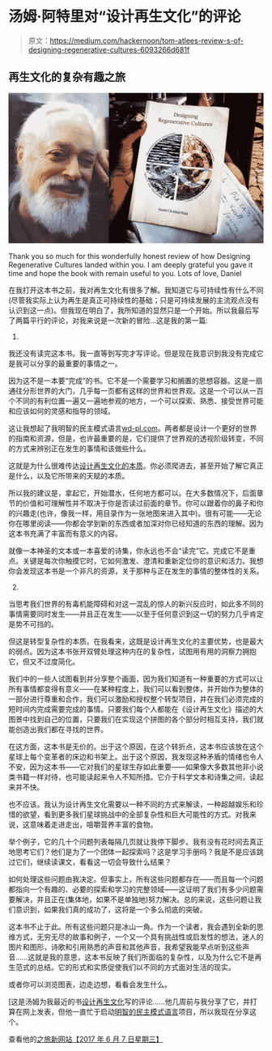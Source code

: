 # 汤姆·阿特里对“设计再生文化”的评论

> 原文：<https://medium.com/hackernoon/tom-atlees-review-s-of-designing-regenerative-cultures-6093266d681f>

## 再生文化的复杂有趣之旅

![](img/e85d9f56b1236911d97ff01a5f9040cb.png)

Thank you so much for this wonderfully honest review of how Designing Regenerative Cultures landed within you. I am deeply grateful you gave it time and hope the book with remain useful to you. Lots of love, Daniel

在我打开这本书之前，我对再生文化有很多了解。我知道它与可持续性有什么不同(尽管我实际上认为再生是真正可持续性的基础；只是可持续发展的主流观点没有认识到这一点)。但我现在明白了，我所知道的显然只是一个开始。所以我最后写了两篇平行的评论，对我来说是一次新的冒险…这是我的第一篇:

1.

我还没有读完这本书。我一直等到写完才写评论。但是现在我意识到我没有完成它是我可以分享的最重要的事情之一。

因为这不是一本要“完成”的书。它不是一个需要学习和搁置的思想容器。这是一扇通往分形世界的大门，几乎每一页都有这样的世界和世界观。这是一个可以从一百个不同的有利位置一遍又一遍地参观的地方，一个可以探索、熟悉、接受世界可能和应该如何的灵感和指导的领域。

这让我想起了我明智的民主模式语言[wd-pl.com](http://wd-pl.com/)。两者都是设计一个更好的世界的指南和资源，但是，也许最重要的是，它们提供了世界观的透视阶级转变，不同的方式来辨别正在发生的事情和该做些什么。

这就是为什么很难传达[设计再生文化的本质](http://www.triarchypress.net/designing-regenerative-cultures.html)。你必须爬进去，甚至开始了解它真正是什么，以及它所带来的天赋的本质。

所以我的建议是，拿起它，开始潜水，任何地方都可以。在大多数情况下，后面章节的价值和可理解性并不取决于你是否读过前面的章节。你可以跟着你的鼻子和你的兴趣走(也许，像我一样，用目录作为一张地图来进入其中)。很有可能——无论你在哪里阅读——你都会学到新的东西或者加深对你已经知道的东西的理解。因为这本书充满了丰富而有意义的内容。

就像一本神圣的文本或一本喜爱的诗集，你永远也不会“读完”它。完成它不是重点。关键是每次你触摸它时，它如何激发、澄清和重新定位你的意识和活力。我想你会发现这本书是一个非凡的资源，关于那种与正在发生的事情的整体性的关系。

2.

当思考我们世界的有毒机能障碍和对这一混乱的惊人的新兴反应时，如此多不同的事情需要同时发生——并且正在发生——以至于任何意识到这一切的努力几乎肯定是势不可挡的。

但这是转型复杂性的本质。在我看来，这既是设计再生文化的主要优势，也是最大的弱点。因为这本书张开双臂处理这种内在的复杂性，试图用有用的洞察力拥抱它，但又不过度简化。

我们中的一些人试图看到并分享整个画面，因为我们知道有一种重要的方式可以让所有事情都变得有意义——在某种程度上，我们可以看到整体，并开始作为整体的一部分进行尊重和合作，我们可以激励和授权整个转型项目，并在我们必须完成的短时间内完成需要完成的事情。只要我们每个人都能在《设计再生文化》描述的大图景中找到自己的位置，只要我们在实现这个拼图的各个部分时相互支持，我们就能创造出我们都在寻找的世界。

在这方面，这本书是无价的。出于这个原因，在这个转折点，这本书应该放在这个星球上每个变革者的床边和书架上。出于这个原因，我发现这种矛盾的情绪也令人不安，因为这本书——它对我们的星球生存如此重要——如果像大多数其他非小说类书籍一样对待，也可能读起来令人不知所措。它介于科学文本和诗集之间，读起来并不快。

也不应该。我认为设计再生文化需要以一种不同的方式来解读，一种超越娱乐和珍惜的欲望，看到更多我们星球挑战中的全部复杂性和巨大可能性的方式。对我来说，这意味着走进走出，咀嚼营养丰富的食物。

举个例子，它的几十个问题列表每隔几页就让我停下脚步。我有没有花时间去真正地思考它们？他们是为了一个团体一起探索吗？这是学习手册吗？我是不是应该跳过它们，继续读课文，看看这一切会导致什么结果？

如何处理这些问题由我决定。但事实上，所有这些问题都存在——而且每一个问题都指向一个有趣的、必要的探索和学习的完整领域——这证明了我们有多少问题需要解决，并且正在(集体地，如果不是单独地)努力解决。总的来说，这些问题让我们意识到，如果我们真的成功了，这将是一个多么彻底的突破。

这本书不止于此。所有这些问题只是冰山一角。作为一个读者，我会遇到全新的思维方式，无穷无尽的故事和例子，一个又一个具有挑战性或启发性的想法，迷人的图片和图形，诗歌和引用熟悉的声音和其他声音，我希望我能早点听到这些声音……这就是我的意思，这本书反映了我们所面临的复杂性，以及为什么它不是再生范式的总结。它的形式和实质促使我们以不同的方式面对生活的现实。

或者你可以浏览图表，边走边想，看看会发生什么。

[这是汤姆为我最近的书[设计再生文化](http://www.triarchypress.net/designing-regenerative-cultures.html)写的评论……他几周前与我分享了它，并打算在网上发表，但他一直忙于启动[明智的民主模式语言](http://www.wd-pl.com/overview-pattern-languages/)项目，所以我现在分享这个。

查看他的[之旅新网站【2017 年 6 月 7 日星期三】](https://www.eventbrite.co.uk/e/introductory-tour-of-the-wise-democracy-pattern-language-website-tickets-34810912376?aff=erelexpmlt)